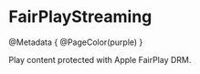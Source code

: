 # FairPlayStreaming

@Metadata {
    @PageColor(purple)
}

Play content protected with Apple FairPlay DRM.
